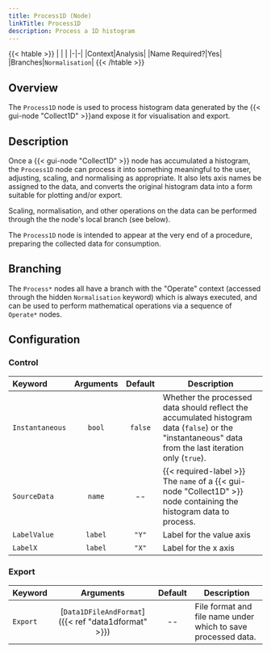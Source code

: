 ```yaml
---
title: Process1D (Node)
linkTitle: Process1D
description: Process a 1D histogram
---
```


{{< htable >}}
| | |
|-|-|
|Context|Analysis|
|Name Required?|Yes|
|Branches|`Normalisation`|
{{< /htable >}}

## Overview

The `Process1D` node is used to process histogram data generated by the {{< gui-node "Collect1D" >}}and expose it for visualisation and export.

## Description

Once a {{< gui-node "Collect1D" >}} node has accumulated a histogram, the `Process1D` node can process it into something meaningful to the user, adjusting, scaling, and normalising as appropriate. It also lets axis names be assigned to the data, and converts the original histogram data into a form suitable for plotting and/or export.

Scaling, normalisation, and other operations on the data can be performed through the the node's local branch (see below).

The `Process1D` node is intended to appear at the very end of a procedure, preparing the collected data for consumption.

## Branching

The `Process*` nodes all have a branch with the "Operate" context (accessed through the hidden `Normalisation` keyword) which is always executed, and can be used to perform mathematical operations via a sequence of `Operate*` nodes.

## Configuration

### Control

|Keyword|Arguments|Default|Description|
|:------|:--:|:-----:|-----------|
|`Instantaneous`|`bool`|`false`|Whether the processed data should reflect the accumulated histogram data (`false`) or the "instantaneous" data from the last iteration only (`true`).|
|`SourceData`|`name`|--|{{< required-label >}} The `name` of a {{< gui-node "Collect1D" >}} node containing the histogram data to process.|
|`LabelValue`|`label`|`"Y"`|Label for the value axis|
|`LabelX`|`label`|`"X"`|Label for the x axis|

### Export

|Keyword|Arguments|Default|Description|
|:------|:--:|:-----:|-----------|
|`Export`|[`Data1DFileAndFormat`]({{< ref "data1dformat" >}})|--|File format and file name under which to save processed data.|
